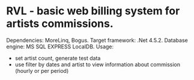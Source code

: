 # RVL - basic web billing system for artists commissions.
Dependencies: MoreLinq, Bogus.
Target framework: .Net 4.5.2.
Database engine: MS SQL EXPRESS LocalDB.
Usage: 
- set artist count, generate test data
- use filter by dates and artist to view information about commission (hourly or per period)

